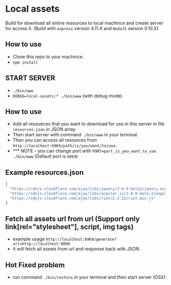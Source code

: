 # Local assets
Build for download all online resources to local machince and create server for access it. (Build with `express` version 4.11.X and `NodeJS` version 0.10.X)


## How to use
- Clone this repo to your machince.
- `npm install`


## START SERVER
- `./bin/www`
- `DEBUG=local-assets:* ./bin/www` (with debug mode)


## How to use
- Add all resoueces that you want to download for use in this server in file `resources.json` in JSON array.
- Then start server with command `./bin/www` in your terminal.
- Then you can access all resources from `http://localhost:6969/path/is/you/want/to/use`.
- *** NOTE - you can change port with `PORT=port_is_you_want_to_use ./bin/www` (Default port is `6969`)


## Example resources.json
```javascript
[
  "https://cdnjs.cloudflare.com/ajax/libs/jquery/3.0.0-beta1/jquery.min.js",
  "https://cdnjs.cloudflare.com/ajax/libs/angular.js/2.0.0-beta.2/angular2.min.js",
  "https://cdnjs.cloudflare.com/ajax/libs/riot/2.3.15/riot.min.js"
]
```


## Fetch all assets url from url (Support only link[rel="stylesheet"], script, img tags)
- example usage `http://localhost:6969/generate?url=http://localhost:9000`
- It will fetch all assets from url and response back with JSON.


## Hot Fixed problem
- run command `./bin/restore` in your terminal and then start server (OSX)